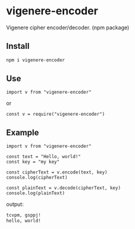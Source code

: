 # vigenere-encoder

Vigenere cipher encoder/decoder. (npm package)

## Install

```bash
npm i vigenere-encoder
```

## Use

```node
import v from "vigenere-encoder"
```
or
```node
const v = require("vigenere-encoder")
```

## Example

```node
import v from "vigenere-encoder"

const text = "Hello, world!"
const key = "my key"

const cipherText = v.encode(text, key)
console.log(cipherText)

const plainText = v.decode(cipherText, key)
console.log(plainText)
```
output:
```txt
tcvpm, gsppj!
hello, world!
```
